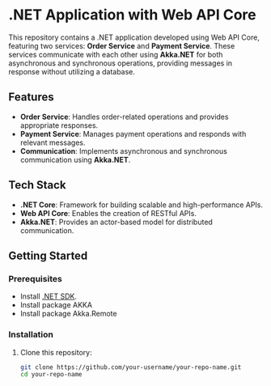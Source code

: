 # .NET Application with Web API Core

This repository contains a .NET application developed using Web API Core, featuring two services: **Order Service** and **Payment Service**. These services communicate with each other using **Akka.NET** for both asynchronous and synchronous operations, providing messages in response without utilizing a database.

## Features
- **Order Service**: Handles order-related operations and provides appropriate responses.
- **Payment Service**: Manages payment operations and responds with relevant messages.
- **Communication**: Implements asynchronous and synchronous communication using **Akka.NET**.

## Tech Stack
- **.NET Core**: Framework for building scalable and high-performance APIs.
- **Web API Core**: Enables the creation of RESTful APIs.
- **Akka.NET**: Provides an actor-based model for distributed communication.

## Getting Started

### Prerequisites
- Install [.NET SDK](https://dotnet.microsoft.com/download).
- Install package AKKA
- Install package Akka.Remote

### Installation
1. Clone this repository:
   ```bash
   git clone https://github.com/your-username/your-repo-name.git
   cd your-repo-name
